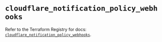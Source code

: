 # `cloudflare_notification_policy_webhooks`

Refer to the Terraform Registry for docs: [`cloudflare_notification_policy_webhooks`](https://registry.terraform.io/providers/cloudflare/cloudflare/5.10.0/docs/resources/notification_policy_webhooks).
